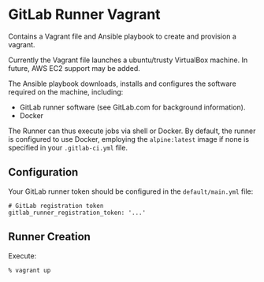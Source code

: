 # GitLab Runner Vagrant

Contains a Vagrant file and Ansible playbook to create and provision a vagrant.

Currently the Vagrant file launches a ubuntu/trusty VirtualBox machine. In future, AWS EC2 support
may be added.

The Ansible playbook downloads, installs and configures the software required on the machine, including:

* GitLab runner software (see GitLab.com for background information).
* Docker

The Runner can thus execute jobs via shell or Docker. By default, the runner is configured to use Docker, employing
the ```alpine:latest``` image if none is specified in your ```.gitlab-ci.yml``` file.

## Configuration

Your GitLab runner token should be configured in the ```default/main.yml``` file:

```
# GitLab registration token
gitlab_runner_registration_token: '...'
```

## Runner Creation

Execute:

```
% vagrant up
```
